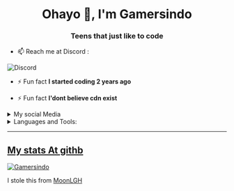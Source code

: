 <h1 align="center">Ohayo 👋, I'm Gamersindo</h1>
<h3 align="center">Teens that just like to code</h3>


- 📫 Reach me at Discord : 

![Discord](https://discord.c99.nl/widget/theme-2/694370838719234151.png)

- ⚡ Fun fact **I started coding 2 years ago**

- ⚡ Fun fact **I'dont believe cdn exist**
<details>
    <summary>My social Media</summary>
    <p align="left">
      <p>No</p>
    </p>
</details>

<details>
    <summary align="left">Languages and Tools:</summary> <a
        href="https://nodejs.org" target="_blank"> <img
            src="https://raw.githubusercontent.com/devicons/devicon/master/icons/nodejs/nodejs-original-wordmark.svg"
            alt="nodejs" width="40" height="40" /> </a> <a href="https://www.python.org" target="_blank"> <img
            src="https://raw.githubusercontent.com/devicons/devicon/master/icons/python/python-original.svg"
            alt="python" width="40" height="40" /> </a> <a href="https://reactjs.org/" target="_blank"> <img
            src="https://raw.githubusercontent.com/devicons/devicon/master/icons/react/react-original-wordmark.svg"
            alt="react" width="40" height="40" /> </a> <a href="https://www.typescriptlang.org/" target="_blank">
  </details>
  <hr>
    <h2>My stats At githb</h2>
    <img src="https://github-readme-stats.vercel.app/api?username=gamersindo1223&show_icons=true&theme=tokyonight" alt="Gamersindo"></a>

<footer>
  <p>I stole this from  <a href="https://github.com/MoonLGH/MoonLGH/blob/main/README.md">MoonLGH</a></p>
</footer>
